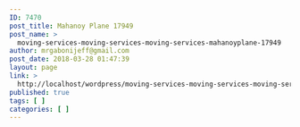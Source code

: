 ```yaml
---
ID: 7470
post_title: Mahanoy Plane 17949
post_name: >
  moving-services-moving-services-moving-services-mahanoyplane-17949
author: mrgabonijeff@gmail.com
post_date: 2018-03-28 01:47:39
layout: page
link: >
  http://localhost/wordpress/moving-services-moving-services-moving-services-mahanoyplane-17949/
published: true
tags: [ ]
categories: [ ]
---
```

